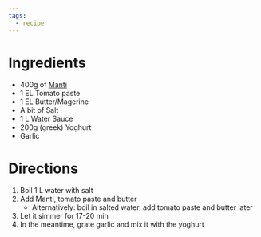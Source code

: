 ```yaml
---
tags:
  - recipe
---
```

# Ingredients

- 400g of [Manti](https://www.kaufland.de/product/438920308/)
- 1 EL Tomato paste
- 1 EL Butter/Magerine
- A bit of Salt
- 1 L Water
Sauce
- 200g (greek) Yoghurt
- Garlic

# Directions

1) Boil 1 L water with salt
2) Add Manti, tomato paste and butter
	- Alternatively: boil in salted water, add tomato paste and butter later
3) Let it simmer for 17-20 min
4) In the meantime, grate garlic and mix it with the yoghurt
